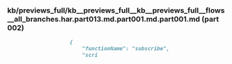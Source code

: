 ### kb/previews_full/kb__previews_full__kb__previews_full__flows__all_branches.har.part013.md.part001.md.part001.md (part 002)

```md
                    {
                        "functionName": "subscribe",
                        "scri
```

```
